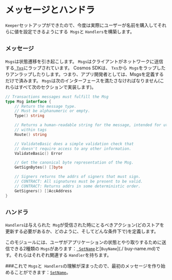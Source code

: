 # メッセージとハンドラ

`Keeper`セットアップができたので、今度は実際にユーザーが名前を購入してそれらに値を設定できるようにする` Msgs`と `Handlers`を構築します。

## `メッセージ`

`Msgs`は状態遷移を引き起こします。 `Msgs`はクライアントがネットワークに送信する[` Txs`](https://github.com/cosmos/cosmos-sdk/blob/develop/types/tx_msg.go#L34-L38)にラップされています。 Cosmos SDKは、 `Txs`から` Msgs`をラップしたりアンラップしたりします。つまり、アプリ開発者としては、Msgsを定義するだけで済みます。 `Msgs`は次のインターフェースを満たさなければなりません(これらはすべて次のセクションで実装します)。

```go
// Transactions messages must fulfill the Msg
type Msg interface {
	// Return the message type.
	// Must be alphanumeric or empty.
	Type() string

	// Returns a human-readable string for the message, intended for utilization
	// within tags
	Route() string

	// ValidateBasic does a simple validation check that
	// doesn't require access to any other information.
	ValidateBasic() Error

	// Get the canonical byte representation of the Msg.
	GetSignBytes() []byte

	// Signers returns the addrs of signers that must sign.
	// CONTRACT: All signatures must be present to be valid.
	// CONTRACT: Returns addrs in some deterministic order.
	GetSigners() []AccAddress
}
```

## `ハンドラ`

`Handlers`は与えられた` Msg`が受信された時にとるべきアクション(どのストアを更新する必要があるか、どのように、そしてどんな条件下で)を定義します。

このモジュールには、ユーザがアプリケーションの状態とやり取りするために送信できる2種類の `Msgs`があります：[` SetName`](set-name.md)と[`BuyName`](./ buy-name.md)です。それらはそれぞれ関連する `Handler`を持ちます。

###これで `Msgs`と` Handlers`の理解が深まったので、最初のメッセージを作り始めることができます：[`SetName`](set-name.md)。
